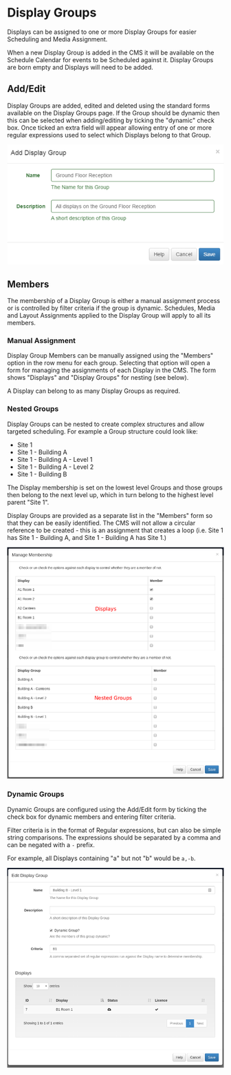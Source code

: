 <!--toc=displays-->
# Display Groups
Displays can be assigned to one or more Display Groups for easier Scheduling and Media Assignment.

When a new Display Group is added in the CMS it will be available on the Schedule Calendar for events
to be Scheduled against it. Display Groups are born empty and Displays will need to be added.

## Add/Edit
Display Groups are added, edited and deleted using the standard forms available on the Display Groups page. If
the Group should be dynamic then this can be selected when adding/editing by ticking the "dynamic" check box. Once
ticked an extra field will appear allowing entry of one or more regular expressions used to select which Displays
belong to that Group.

![Display Group Add and Edit](img/displays_group_addedit.png)

## Members
The membership of a Display Group is either a manual assignment process or is controlled by filter criteria if the
group is dynamic. Schedules, Media and Layout Assignments applied to the Display Group will apply to all its members.

### Manual Assignment
Display Group Members can be manually assigned using the "Members" option in the row menu for each group. Selecting that option
will open a form for managing the assignments of each Display in the CMS. The form shows "Displays" and "Display Groups" for nesting (see below).

A Display can belong to as many Display Groups as required.

### Nested Groups
Display Groups can be nested to create complex structures and allow targeted scheduling. For example a Group structure could look like:

 - Site 1
 - Site 1 - Building A
 - Site 1 - Building A - Level 1
 - Site 1 - Building A - Level 2
 - Site 1 - Building B

The Display membership is set on the lowest level Groups and those groups then belong to the next level up, which in turn belong to the
highest level parent "Site 1".

Display Groups are provided as a separate list in the "Members" form so that they can be easily identified. The CMS will not allow
a circular reference to be created - this is an assignment that creates a loop (i.e. Site 1 has Site 1 - Building A, and Site 1 - Building A has Site 1.)

![Display Group Members](img/displays_group_members.png)

### Dynamic Groups
Dynamic Groups are configured using the Add/Edit form by ticking the check box for dynamic members and entering
filter criteria.

Filter criteria is in the format of Regular expressions, but can also be simple string comparisons. The expressions
should be separated by a comma and can be negated with a `-` prefix.

For example, all Displays containing "a" but not "b" would be `a,-b`.

![Display Group Dynamic Criteria](img/displays_group_dynamic.png)
